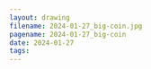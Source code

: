 ```yaml
---
layout: drawing
filename: 2024-01-27_big-coin.jpg
pagename: 2024-01-27_big-coin
date: 2024-01-27
tags:
---
```

